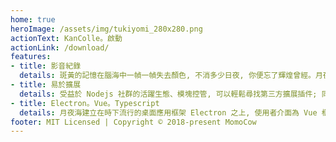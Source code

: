```yaml
---
home: true
heroImage: /assets/img/tukiyomi_280x280.png
actionText: KanColle。啟動
actionLink: /download/
features:
- title: 影音紀錄
  details: 斑黃的記憶在腦海中一幀一幀失去顏色, 不消多少日夜, 你便忘了輝煌曾經。月夜海能夠截錄遊戲中的聲影, 適時為你保留每一個重要時刻。
- title: 易於擴展
  details: 受益於 Nodejs 社群的活躍生態、模塊控管, 可以輕鬆尋找第三方擴展插件; 同時加入沙盒系統, 敏感操作均須建立在使用者的授權之上。
- title: Electron。Vue。Typescript
  details: 月夜海建立在時下流行的桌面應用框架 Electron 之上, 使用者介面為 Vue 框架搭構而成, 並採用 Typescript 撰寫了應用核心、官方插件及插件 SDK。
footer: MIT Licensed | Copyright © 2018-present MomoCow
---
```


<style>
.home .hero {
  position: relative;
  margin-bottom: 100px;
}
.home .hero #memo {
  padding: 16px;
  margin-top: 12px;
  display: inline-block;
  position: absolute;
  width: 100%;
  left: 0;
}
.action a {
  position: relative;
}
</style>

<ClientOnly>
  <never-forget />
</ClientOnly>

<ClientOnly>
  <disclaimer />
</ClientOnly>
